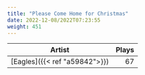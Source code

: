 ```yaml
---
title: "Please Come Home for Christmas"
date: 2022-12-08/2022T07:23:55
weight: 451
---
```




 Artist | Plays 
----- | -----:
[Eagles]({{< ref "a59842">}}) | 67
